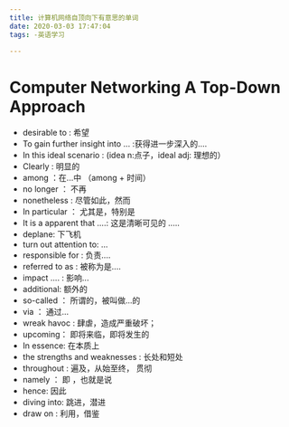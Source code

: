```yaml
---
title: 计算机网络自顶向下有意思的单词
date: 2020-03-03 17:47:04
tags: -英语学习 

---
```



# Computer Networking A Top-Down Approach

- desirable to : 希望
- To gain further insight into ... :获得进一步深入的....
- In this ideal scenario : (idea n:点子，ideal adj: 理想的）
- Clearly : 明显的
- among ：在...中 （among  + 时间）
- no longer ： 不再
- nonetheless : 尽管如此，然而
- In particular ： 尤其是，特别是
- It is a apparent that ....: 这是清晰可见的 .....
- deplane: 下飞机
- turn out attention to: ...
- responsible for : 负责....
- referred to as : 被称为是....
- impact .... : 影响...
- additional: 额外的
- so-called ： 所谓的，被叫做...的
- via ： 通过...
- wreak havoc : 肆虐，造成严重破坏；
- upcoming： 即将来临，即将发生的
- In essence: 在本质上
- the strengths and weaknesses : 长处和短处
- throughout : 遍及，从始至终， 贯彻
- namely ： 即 ，也就是说
- hence: 因此
- diving into: 跳进，潜进
- draw on : 利用，借鉴
